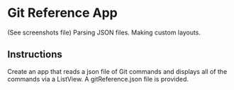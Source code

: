# Git Reference App
(See screenshots file)
Parsing JSON files. Making custom layouts. 
## Instructions
Create an app that reads a json file of Git commands and displays all of the commands via a ListView. A gitReference.json file is provided.
